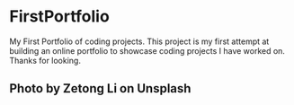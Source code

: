 # FirstPortfolio
My First Portfolio of coding projects.
This project is my first attempt at building an online portfolio to showcase coding projects I have worked on. Thanks for looking.



## Photo by Zetong Li on Unsplash